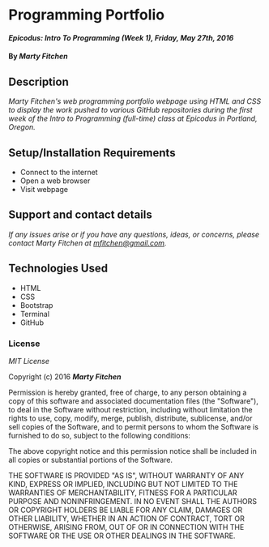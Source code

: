 # Programming Portfolio

#### _Epicodus: Intro To Programming (Week 1), Friday, May 27th, 2016_

#### By _**Marty Fitchen**_

## Description

_Marty Fitchen's web programming portfolio webpage using HTML and CSS to display the work pushed to various GitHub repositories during the first week of the Intro to Programming (full-time) class at Epicodus in Portland, Oregon._

## Setup/Installation Requirements

* Connect to the internet
* Open a web browser
* Visit webpage

## Support and contact details

_If any issues arise or if you have any questions, ideas, or concerns, please contact Marty Fitchen at <a href="mailto:mfitchen@gmail.com">mfitchen@gmail.com</a>._

## Technologies Used

* HTML
* CSS
* Bootstrap
* Terminal
* GitHub

### License

*MIT License*

Copyright (c) 2016 **_Marty Fitchen_**

Permission is hereby granted, free of charge, to any person obtaining a copy
of this software and associated documentation files (the "Software"), to deal
in the Software without restriction, including without limitation the rights
to use, copy, modify, merge, publish, distribute, sublicense, and/or sell
copies of the Software, and to permit persons to whom the Software is
furnished to do so, subject to the following conditions:

The above copyright notice and this permission notice shall be included in all
copies or substantial portions of the Software.

THE SOFTWARE IS PROVIDED "AS IS", WITHOUT WARRANTY OF ANY KIND, EXPRESS OR
IMPLIED, INCLUDING BUT NOT LIMITED TO THE WARRANTIES OF MERCHANTABILITY,
FITNESS FOR A PARTICULAR PURPOSE AND NONINFRINGEMENT. IN NO EVENT SHALL THE
AUTHORS OR COPYRIGHT HOLDERS BE LIABLE FOR ANY CLAIM, DAMAGES OR OTHER
LIABILITY, WHETHER IN AN ACTION OF CONTRACT, TORT OR OTHERWISE, ARISING FROM,
OUT OF OR IN CONNECTION WITH THE SOFTWARE OR THE USE OR OTHER DEALINGS IN THE
SOFTWARE.
